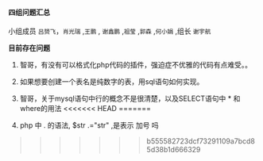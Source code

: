 #### 四组问题汇总 

小组成员 `吕赟飞`，`肖光瑞` ,`王鹏` , `谢鑫鹏` ,`祖莹` ,`郭森`  ,`何小娟` ,组长 `谢宇航`

**目前存在问题**

1. 智哥，有没有可以格式化php代码的插件，强迫症不优雅的代码有点难受。。

2. 如果想要创建一个表名是纯数字的表，用sql语句如何实现。


3. 智哥，关于mysql语句中行的概念不是很清楚，以及SELECT语句中 * 和 where的用法
<<<<<<< HEAD
=======

4. php 中 . 的语法, $str .="str" ,是表示 加号 吗
>>>>>>> b555582723dcf73291109a7bcd85d38b1d666329
